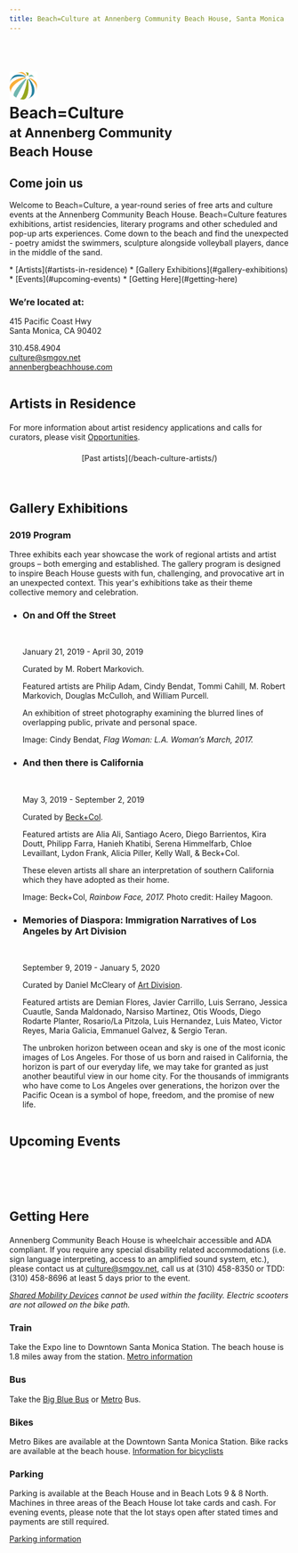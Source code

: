 ```yaml
---
title: Beach=Culture at Annenberg Community Beach House, Santa Monica
---
```


<figure><img src="https://static-artsamo.digitalservice.la/uploads/beach-culture.jpg" height="300" alt="" /></figure>

<h1>
  <img src="/assets/images/icon-beachhouse.png" height="50" alt="" /><br />
  Beach=Culture<br /><small>at Annenberg Community<br />Beach House</small>
</h1>

## Come join us

Welcome to Beach=Culture, a year-round series of free arts and culture events at the Annenberg Community Beach House. Beach=Culture features exhibitions, artist residencies, literary programs and other scheduled and pop-up arts experiences. Come down to the beach and find the unexpected - poetry amidst the swimmers, sculpture alongside volleyball players, dance in the middle of the sand.

<nav class="action" markdown="1">
*   [Artists](#artists-in-residence)
*   [Gallery Exhibitions](#gallery-exhibitions)
*   [Events](#upcoming-events)
*   [Getting Here](#getting-here)
</nav>

### We’re located at:

415 Pacific Coast Hwy  
Santa Monica, CA 90402

310.458.4904  
[culture@smgov.net](mailto:culture@smgov.net)[](mailto:culture@smgov.net)  
<a href="https://annenbergbeachhouse.com">annenbergbeachhouse.com</a>

<small>Artists in Residence</small>
========

For more information about artist residency applications and calls for curators, please visit [Opportunities](/opportunities-for-artists/).

<p class="action" markdown="1" style="margin-top: 1.5em; margin-bottom: 4.5em; max-width: none; grid-column: 1/-1; justify-self: center;">
[Past artists](/beach-culture-artists/)
</p>

<small>Gallery Exhibitions</small>
========

### 2019 Program

Three exhibits each year showcase the work of regional artists and artist groups – both emerging and established. The gallery program is designed to inspire Beach House guests with fun, challenging, and provocative art in an unexpected context. This year's exhibitions take as their theme collective memory and celebration.

<div class="artists" markdown="1">

*   ### On and Off the Street
   
    <figure><img src="https://static-artsamo.digitalservice.la/uploads/cindy-bendat.jpg" height="300" alt="" /></figure>

    January 21, 2019 - April 30, 2019

    Curated by M. Robert Markovich.

    Featured artists are Philip Adam, Cindy Bendat, Tommi Cahill, M. Robert Markovich, Douglas McCulloh, and William Purcell.

    An exhibition of street photography examining the blurred lines of overlapping public, private and personal space.
    
    Image: Cindy Bendat, _Flag Woman: L.A. Woman’s March, 2017._
   
*   ### And then there is California
   
    <figure><img src="https://static-artsamo.digitalservice.la/uploads/rainbow-face-by-hailey-magoon.jpg" height="200" alt="" /></figure>

    May 3, 2019 - September 2, 2019

    Curated by [Beck+Col](http://beckandcol.com/).

    Featured artists are Alia Ali, Santiago Acero, Diego Barrientos, Kira Doutt, Philipp Farra, Hanieh Khatibi, Serena Himmelfarb, Chloe Levaillant, Lydon Frank, Alicia Piller, Kelly Wall, & Beck+Col.

    These eleven artists all share an interpretation of southern California which they have adopted as their home.

    Image: Beck+Col, _Rainbow Face, 2017._ Photo credit: Hailey Magoon.
   
*   ### Memories of Diaspora: Immigration Narratives of Los Angeles by Art Division
   
    <figure><img src="https://static-artsamo.digitalservice.la/uploads/art-division.png" height="200" alt="" /></figure>

    September 9, 2019 - January 5, 2020

    Curated by Daniel McCleary of [Art Division](https://www.artdivision.org/).

    Featured artists are Demian Flores, Javier Carrillo, Luis Serrano, Jessica Cuautle, Sanda Maldonado, Narsiso Martinez, Otis Woods, Diego Rodarte Planter, Rosario/La Pitzola, Luis Hernandez, Luis Mateo, Victor Reyes, Maria Galicia, Emmanuel Galvez, & Sergio Teran.

    The unbroken horizon between ocean and sky is one of the most iconic images of Los Angeles. For those of us born and raised in California, the horizon is part of our everyday life, we may take for granted as just another beautiful view in our home city. For the thousands of immigrants who have come to Los Angeles over generations, the horizon over the Pacific Ocean is a symbol of hope, freedom, and the promise of new life.

</div>

<small>Upcoming Events</small>
====

<ol
  class="events"
  data-events-locations="Annenberg Community Beach House"
  data-events-limit="6">
</ol>
<script src="/assets/js/events.js"></script>

<p data-events-more class="action" markdown="1" style="margin-top: 1.5em; margin-bottom: 4.5em; max-width: none; grid-column: 1/-1; justify-self: center; visibility: hidden;">
[More events](/beach-culture-events/)
</p>

<small>Getting Here</small>
=======

Annenberg Community Beach House is wheelchair accessible and ADA compliant. If you require any special disability related accommodations (i.e. sign language interpreting, access to an amplified sound system, etc.), please contact us at [culture@smgov.net](mailto:culture@smgov.net), call us at (310) 458-8350 or TDD: (310) 458-8696 at least 5 days prior to the event.

_[Shared Mobility Devices](https://www.smgov.net/Departments/PCD/Transportation/Shared-Mobility-Services/) cannot be used within the facility. Electric scooters are not allowed on the bike path._

### Train

Take the Expo line to Downtown Santa Monica Station. The beach house is 1.8 miles away from the station. [Metro information](http://metro.net/)

### Bus

Take the [Big Blue Bus](http://bigbluebus.com/) or [Metro](http://metro.net/) Bus.

### Bikes

Metro Bikes are available at the Downtown Santa Monica Station. Bike racks are available at the beach house. [Information for bicyclists](https://www.smgov.net/Departments/PCD/Transportation/Bicyclists/)

### Parking

Parking is available at the Beach House and in Beach Lots 9 & 8 North. Machines in three areas of the Beach House lot take cards and cash. For evening events, please note that the lot stays open after stated times and payments are still required.

[Parking information](http://www.smgov.net/parking)
